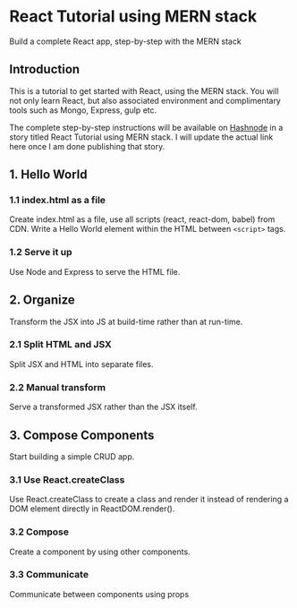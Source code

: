 # React Tutorial using MERN stack
Build a complete React app, step-by-step with the MERN stack

## Introduction
This is a tutorial to get started with React, using the MERN stack. You will
not only learn React, but also associated environment and complimentary tools
such as Mongo, Express, gulp etc.

The complete step-by-step instructions will be available on [Hashnode](https://hashnode.com)
in a story titled React Tutorial using MERN stack. I will update the actual link
here once I am done publishing that story.

## 1. Hello World

### 1.1 index.html as a file
Create index.html as a file, use all scripts (react, react-dom, babel) from CDN.
Write a Hello World element within the HTML between `<script>` tags.

### 1.2 Serve it up
Use Node and Express to serve the HTML file.

## 2. Organize
Transform the JSX into JS at build-time rather than at run-time.

### 2.1 Split HTML and JSX
Split JSX and HTML into separate files.

### 2.2 Manual transform
Serve a transformed JSX rather than the JSX itself.

## 3. Compose Components
Start building a simple CRUD app.

### 3.1 Use React.createClass
Use React.createClass to create a class and render it instead of rendering
a DOM element directly in ReactDOM.render().

### 3.2 Compose
Create a component by using other components.

### 3.3 Communicate
Communicate between components using props
